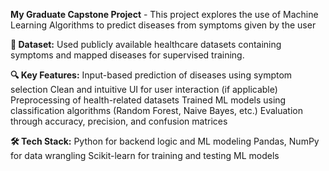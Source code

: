 **My Graduate Capstone Project** - This project explores the use of Machine Learning Algorithms to predict diseases from symptoms given by the user

**📁 Dataset:**
Used publicly available healthcare datasets containing symptoms and mapped diseases for supervised training.

**🔍 Key Features:**
Input-based prediction of diseases using symptom selection
Clean and intuitive UI for user interaction (if applicable)
Preprocessing of health-related datasets
Trained ML models using classification algorithms (Random Forest, Naive Bayes, etc.)
Evaluation through accuracy, precision, and confusion matrices

**🛠️ Tech Stack:**
Python for backend logic and ML modeling
Pandas, NumPy for data wrangling
Scikit-learn for training and testing ML models
